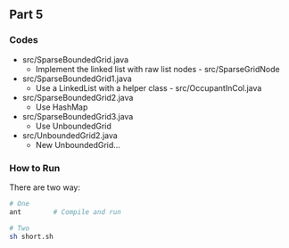 ## Part 5

### Codes

* src/SparseBoundedGrid.java
    * Implement the linked list with raw list nodes - src/SparseGridNode
* src/SparseBoundedGrid1.java
    * Use a LinkedList<OccupantInCol> with a helper class - src/OccupantInCol.java
* src/SparseBoundedGrid2.java
    * Use HashMap
* src/SparseBoundedGrid3.java
    * Use UnboundedGrid
* src/UnboundedGrid2.java
    * New UnboundedGrid...

### How to Run

There are two way:

```bash
# One
ant        # Compile and run

# Two
sh short.sh
```